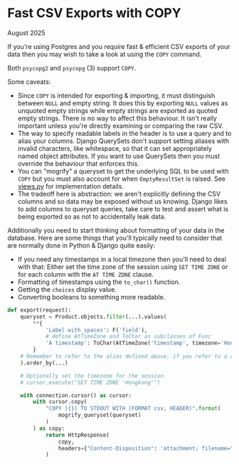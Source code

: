 Fast CSV Exports with COPY
==========================

August 2025

If you're using Postgres and you require fast & efficient CSV exports of your data then you may wish to take a look at
using the `COPY` command.

Both `psycopg2` and `psycopg` (3) support `COPY`.

Some caveats:

 - Since `COPY` is intended for exporting & importing, it must distinguish between `NULL` and empty string. It does this
   by exporting `NULL` values as unquoted empty strings while empty strings are exported as quoted empty strings. There
   is no way to affect this behaviour. It isn't really important unless you're directly examining or comparing the raw
   CSV.
 - The way to specify readable labels in the header is to use a query and to alias your columns. Django QuerySets don't
   support setting aliases with invalid characters, like whitespace, so that it can set appropriately named object
   attributes. If you want to use QuerySets then you must override the behaviour that enforces this.
 - You can "mogrify" a queryset to get the underlying SQL to be used with `COPY` but you must also account for when
   `EmptyResultSet` is raised.  See [views.py](./views.py) for implementation details.
 - The tradeoff here is abstraction: we aren't explicitly defining the CSV columns and so data may be exposed without us
   knowing. Django likes to add columns to queryset queries, take care to test and assert what is being exported so as not to
   accidentally leak data.

Additionally you need to start thinking about formatting of your data in the database. Here are some things that you'll
typically need to consider that are normally done in Python & Django quite easily:

 - If you need any timestamps in a local timezone then you'll need to deal with that: Either set the time zone of the
   session using `SET TIME ZONE` or for each column with the `AT TIME ZONE` clause.
 - Formatting of timestamps using the `to_char()` function.
 - Getting the `choices` display value.
 - Converting booleans to something more readable.


```python
def export(request):
    queryset = Product.objects.filter(...).values(
        **{
            'Label with spaces': F('field'),
            # define AtTimeZone and ToChar as subclasses of Func
            'A timestamp': ToChar(AtTimeZone('timestamp', timezone='Hongkong'), Value('format-string')),
        }
    # Remember to refer to the alias defined above, if you refer to a column it will get included in the export
    ).order_by(...)

    # Optionally set the timezone for the session
    # cursor.execute("SET TIME ZONE 'Hongkong'")

    with connection.cursor() as cursor:
        with cursor.copy(
            "COPY ({}) TO STDOUT WITH (FORMAT csv, HEADER)".format(
                mogrify_queryset(queryset)
            )
        ) as copy:
            return HttpResponse(
                copy,
                headers={"Content-Disposition": 'attachment; filename="export.csv"'},
            )
```

